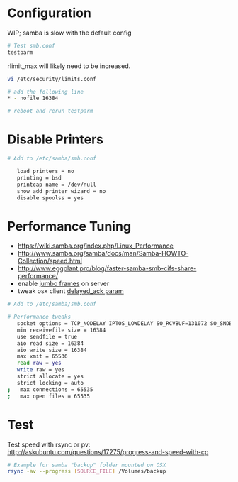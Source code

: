 # Configuration

WIP; samba is slow with the default config

```bash
# Test smb.conf
testparm
```

rlimit_max will likely need to be increased.

```bash
vi /etc/security/limits.conf

# add the following line
* - nofile 16384

# reboot and rerun testparm
```

# Disable Printers

```bash
# Add to /etc/samba/smb.conf

   load printers = no
   printing = bsd
   printcap name = /dev/null
   show add printer wizard = no
   disable spoolss = yes
```

# Performance Tuning

- https://wiki.samba.org/index.php/Linux_Performance
- http://www.samba.org/samba/docs/man/Samba-HOWTO-Collection/speed.html
- http://www.eggplant.pro/blog/faster-samba-smb-cifs-share-performance/
- enable [jumbo frames](https://wiki.archlinux.org/index.php/Jumbo_frames) on server
- tweak osx client [delayed_ack param](https://community.emc.com/message/771176)


```bash
# Add to /etc/samba/smb.conf

# Performance tweaks
   socket options = TCP_NODELAY IPTOS_LOWDELAY SO_RCVBUF=131072 SO_SNDBUF=131072
   min receivefile size = 16384
   use sendfile = true
   aio read size = 16384
   aio write size = 16384
   max xmit = 65536
   read raw = yes
   write raw = yes
   strict allocate = yes
   strict locking = auto
;   max connections = 65535
;   max open files = 65535
```


# Test

Test speed with rsync or pv:
http://askubuntu.com/questions/17275/progress-and-speed-with-cp

```bash
# Example for samba "backup" folder mounted on OSX
rsync -av --progress [SOURCE_FILE] /Volumes/backup
```
